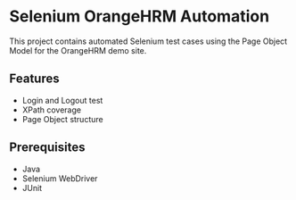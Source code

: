 # Selenium OrangeHRM Automation

This project contains automated Selenium test cases using the Page Object Model for the OrangeHRM demo site.

## Features
- Login and Logout test
- XPath coverage
- Page Object structure

## Prerequisites
- Java
- Selenium WebDriver
- JUnit